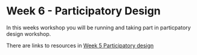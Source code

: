 # Week 6 - Participatory Design
In this weeks workshop you will be running and taking part in particpatory design workshop.

There are links to resources in [Week 5 Participatory design](https://github.com/developdata/CCIDiploma-Unit6/tree/main/Week%205%20Participatory%20design)